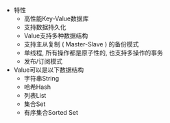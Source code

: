* 特性
  * 高性能Key-Value数据库
  * 支持数据持久化
  * Value支持多种数据结构
  * 支持主从复制 ( Master-Slave ) 的备份模式
  * 单线程, 所有操作都是原子性的, 也支持多操作的事务
  * 发布/订阅模式
* Value可以是以下数据结构
  * 字符串String
  * 哈希Hash
  * 列表List
  * 集合Set
  * 有序集合Sorted Set